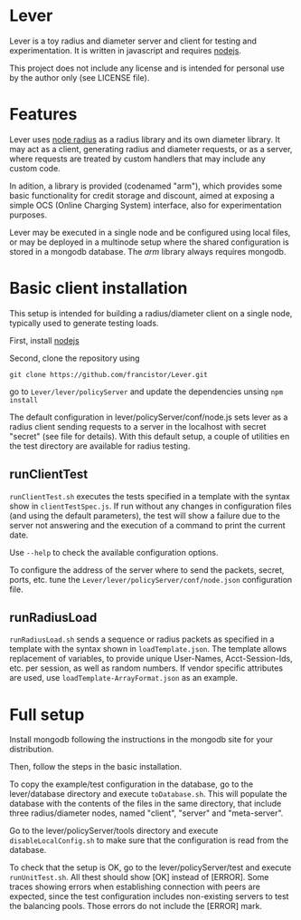 Lever
=====
Lever is a toy radius and diameter server and client for testing and experimentation. It is written in javascript and requires [nodejs](https://nodejs.org/).

This project does not include any license and is intended for personal use by the author only (see LICENSE file).

# Features

Lever uses [node radius](https://github.com/retailnext/node-radius) as a radius library and its own diameter library. It may act as a client, generating radius and diameter requests, or as a server, where requests are treated by custom handlers that may include any custom code.

In adition, a library is provided (codenamed "arm"), which provides some basic functionality for credit storage and discount, aimed at exposing a simple OCS (Online Charging System) interface, also for experimentation purposes.

Lever may be executed in a single node and be configured using local files, or may be deployed in a multinode setup where the shared configuration is stored in a mongodb database. The *arm* library always requires mongodb.

# Basic client installation
This setup is intended for building a radius/diameter client on a single node, typically used to generate testing loads.

First, install [nodejs](https://nodejs.org/)

Second, clone the repository using 

```git clone https://github.com/francistor/Lever.git```

go to ```Lever/lever/policyServer``` and update the dependencies unsing ```npm install```

The default configuration in lever/policyServer/conf/node.js sets lever as a radius client sending requests to a server in the localhost with secret "secret" (see file for details). With this default setup, a couple of utilities en the test directory are available for radius testing.

## runClientTest
```runClientTest.sh``` executes the tests specified in a template with the syntax show in ```clientTestSpec.js```. If run without any changes in configuration files (and using the default parameters), the test will show a failure due to the server not answering and the execution of a command to print the current date.

Use ```--help``` to check the available configuration options.

To configure the address of the server where to send the packets, secret, ports, etc. tune the ```Lever/lever/policyServer/conf/node.json``` configuration file.

## runRadiusLoad
```runRadiusLoad.sh``` sends a sequence or radius packets as specified in a template with the syntax shown in ```loadTemplate.json```. The template allows replacement of variables, to provide unique User-Names, Acct-Session-Ids, etc. per session, as well as random numbers. If vendor specific attributes are used, use ```loadTemplate-ArrayFormat.json``` as an example.

# Full setup
Install mongodb following the instructions in the mongodb site for your distribution.

Then, follow the steps in the basic installation.

To copy the example/test configuration in the database, go to the lever/database directory and execute ```toDatabase.sh```. This will populate the database with the contents of the files in the same directory, that include three radius/diameter nodes, named "client", "server" and "meta-server".

Go to the lever/policyServer/tools directory and execute ```disableLocalConfig.sh``` to make sure that the configuration is read from the database.

To check that the setup is OK, go to the lever/policyServer/test and execute ```runUnitTest.sh```. All thest should show [OK] instead of [ERROR]. Some traces showing errors when establishing connection with peers are expected, since the test configuration includes non-existing servers to test the balancing pools. Those errors do not include the [ERROR] mark.



